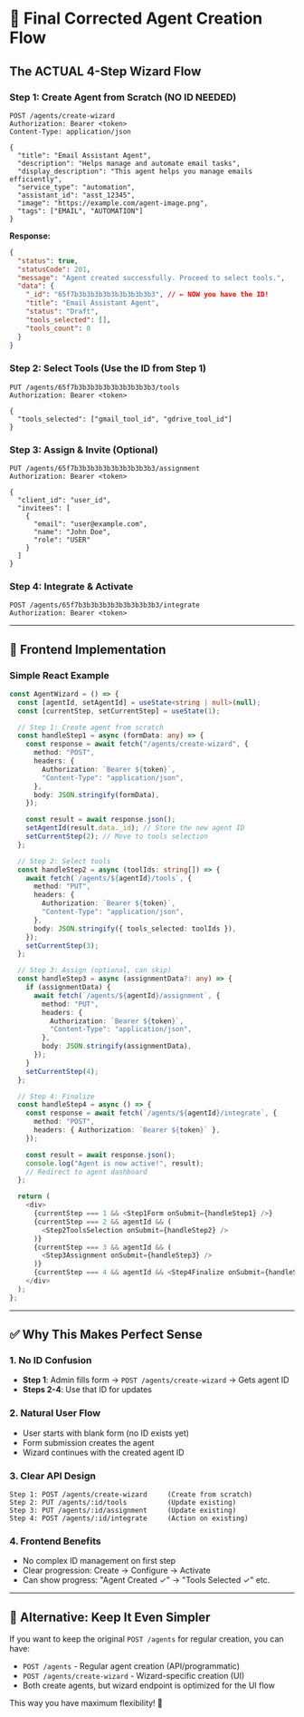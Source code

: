 # 🎯 **Final Corrected Agent Creation Flow**

## **The ACTUAL 4-Step Wizard Flow**

### **Step 1: Create Agent from Scratch (NO ID NEEDED)**

```http
POST /agents/create-wizard
Authorization: Bearer <token>
Content-Type: application/json

{
  "title": "Email Assistant Agent",
  "description": "Helps manage and automate email tasks",
  "display_description": "This agent helps you manage emails efficiently",
  "service_type": "automation",
  "assistant_id": "asst_12345",
  "image": "https://example.com/agent-image.png",
  "tags": ["EMAIL", "AUTOMATION"]
}
```

**Response:**

```json
{
  "status": true,
  "statusCode": 201,
  "message": "Agent created successfully. Proceed to select tools.",
  "data": {
    "_id": "65f7b3b3b3b3b3b3b3b3b3b3", // ← NOW you have the ID!
    "title": "Email Assistant Agent",
    "status": "Draft",
    "tools_selected": [],
    "tools_count": 0
  }
}
```

### **Step 2: Select Tools (Use the ID from Step 1)**

```http
PUT /agents/65f7b3b3b3b3b3b3b3b3b3b3/tools
Authorization: Bearer <token>

{
  "tools_selected": ["gmail_tool_id", "gdrive_tool_id"]
}
```

### **Step 3: Assign & Invite (Optional)**

```http
PUT /agents/65f7b3b3b3b3b3b3b3b3b3b3/assignment
Authorization: Bearer <token>

{
  "client_id": "user_id",
  "invitees": [
    {
      "email": "user@example.com",
      "name": "John Doe",
      "role": "USER"
    }
  ]
}
```

### **Step 4: Integrate & Activate**

```http
POST /agents/65f7b3b3b3b3b3b3b3b3b3b3/integrate
Authorization: Bearer <token>
```

---

## 🎨 **Frontend Implementation**

### **Simple React Example**

```typescript
const AgentWizard = () => {
  const [agentId, setAgentId] = useState<string | null>(null);
  const [currentStep, setCurrentStep] = useState(1);

  // Step 1: Create agent from scratch
  const handleStep1 = async (formData: any) => {
    const response = await fetch("/agents/create-wizard", {
      method: "POST",
      headers: {
        Authorization: `Bearer ${token}`,
        "Content-Type": "application/json",
      },
      body: JSON.stringify(formData),
    });

    const result = await response.json();
    setAgentId(result.data._id); // Store the new agent ID
    setCurrentStep(2); // Move to tools selection
  };

  // Step 2: Select tools
  const handleStep2 = async (toolIds: string[]) => {
    await fetch(`/agents/${agentId}/tools`, {
      method: "PUT",
      headers: {
        Authorization: `Bearer ${token}`,
        "Content-Type": "application/json",
      },
      body: JSON.stringify({ tools_selected: toolIds }),
    });
    setCurrentStep(3);
  };

  // Step 3: Assign (optional, can skip)
  const handleStep3 = async (assignmentData?: any) => {
    if (assignmentData) {
      await fetch(`/agents/${agentId}/assignment`, {
        method: "PUT",
        headers: {
          Authorization: `Bearer ${token}`,
          "Content-Type": "application/json",
        },
        body: JSON.stringify(assignmentData),
      });
    }
    setCurrentStep(4);
  };

  // Step 4: Finalize
  const handleStep4 = async () => {
    const response = await fetch(`/agents/${agentId}/integrate`, {
      method: "POST",
      headers: { Authorization: `Bearer ${token}` },
    });

    const result = await response.json();
    console.log("Agent is now active!", result);
    // Redirect to agent dashboard
  };

  return (
    <div>
      {currentStep === 1 && <Step1Form onSubmit={handleStep1} />}
      {currentStep === 2 && agentId && (
        <Step2ToolsSelection onSubmit={handleStep2} />
      )}
      {currentStep === 3 && agentId && (
        <Step3Assignment onSubmit={handleStep3} />
      )}
      {currentStep === 4 && agentId && <Step4Finalize onSubmit={handleStep4} />}
    </div>
  );
};
```

---

## ✅ **Why This Makes Perfect Sense**

### **1. No ID Confusion**

- **Step 1**: Admin fills form → `POST /agents/create-wizard` → Gets agent ID
- **Steps 2-4**: Use that ID for updates

### **2. Natural User Flow**

- User starts with blank form (no ID exists yet)
- Form submission creates the agent
- Wizard continues with the created agent ID

### **3. Clear API Design**

```
Step 1: POST /agents/create-wizard     (Create from scratch)
Step 2: PUT /agents/:id/tools          (Update existing)
Step 3: PUT /agents/:id/assignment     (Update existing)
Step 4: POST /agents/:id/integrate     (Action on existing)
```

### **4. Frontend Benefits**

- No complex ID management on first step
- Clear progression: Create → Configure → Activate
- Can show progress: "Agent Created ✓" → "Tools Selected ✓" etc.

---

## 🚀 **Alternative: Keep It Even Simpler**

If you want to keep the original `POST /agents` for regular creation, you can have:

- `POST /agents` - Regular agent creation (API/programmatic)
- `POST /agents/create-wizard` - Wizard-specific creation (UI)
- Both create agents, but wizard endpoint is optimized for the UI flow

This way you have maximum flexibility! 🎯
